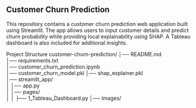 ## Customer Churn Prediction 

This repository contains a customer churn prediction web application built using Streamlit. The app allows users to input customer details and predict churn probability while providing local explainability using SHAP. A Tableau dashboard is also included for additional insights.

Project Structure
customer-churn-prediction/
│── README.md                
│── requirements.txt         
│── customer_churn_prediction.ipynb  
│── customer_churn_model.pkl 
│── shap_explainer.pkl      
│── streamlit_app/         
│   │── app.py               
│   │── pages/               
│   │   ├── 1_Tableau_Dashboard.py 
│── images/       
